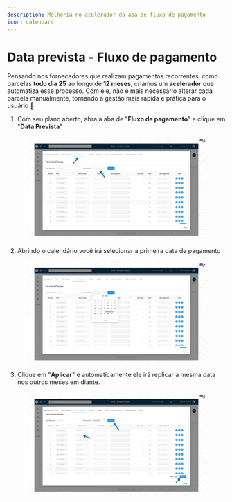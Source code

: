 ```yaml
---
description: Melhoria no acelerador da aba de fluxo de pagamento
icon: calendars
---
```


# Data prevista - Fluxo de pagamento

Pensando nos fornecedores que realizam pagamentos recorrentes, como parcelas **todo dia 25** ao longo de **12 meses**, criamos um **acelerador** que automatiza esse processo. Com ele, não é mais necessário alterar cada parcela manualmente, tornando a gestão mais rápida e prática para o usuário 📆



1. Com seu plano aberto, abra a aba de "**Fluxo de pagamento**" e clique em "**Data Prevista**"

<figure><img src="../.gitbook/assets/11.jpg" alt=""><figcaption></figcaption></figure>



2. Abrindo o calendário você irá selecionar a primeira data de pagamento&#x20;

<figure><img src="../.gitbook/assets/12.jpg" alt=""><figcaption></figcaption></figure>



3. Clique em "**Aplicar**" e automaticamente ele irá replicar a mesma data nos outros meses em diante.

<figure><img src="../.gitbook/assets/13.jpg" alt=""><figcaption></figcaption></figure>
